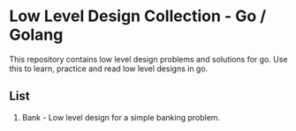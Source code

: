 # Low Level Design Collection - Go / Golang
This repository contains low level design problems and solutions for go. 
Use this to learn, practice and read low level designs in go.

## List
1. Bank - Low level design for a simple banking problem.
